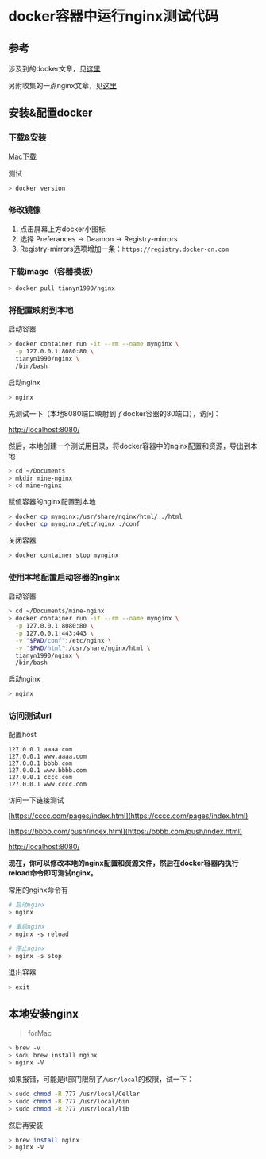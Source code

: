 # docker容器中运行nginx测试代码

## 参考

涉及到的docker文章，见[这里](./docker-doc.md)

另附收集的一点nginx文章，见[这里](./nginx-doc.md)

## 安装&配置docker

### 下载&安装

[Mac下载](https://docs.docker.com/docker-for-mac/install/#what-to-know-before-you-install)

测试

```bash
> docker version
```

### 修改镜像

1. 点击屏幕上方docker小图标
2. 选择 Preferances -> Deamon -> Registry-mirrors
3. Registry-mirrors选项增加一条：`https://registry.docker-cn.com`

### 下载image（容器模板）

```bash
> docker pull tianyn1990/nginx
```

### 将配置映射到本地

启动容器

```bash
> docker container run -it --rm --name mynginx \
  -p 127.0.0.1:8080:80 \
  tianyn1990/nginx \
  /bin/bash
```

启动nginx

```bash
> nginx
```

先测试一下（本地8080端口映射到了docker容器的80端口），访问：

[http://localhost:8080/](http://localhost:8080/)

然后，本地创建一个测试用目录，将docker容器中的nginx配置和资源，导出到本地

```bash
> cd ~/Documents
> mkdir mine-nginx
> cd mine-nginx
```

赋值容器的nginx配置到本地

```bash
> docker cp mynginx:/usr/share/nginx/html/ ./html
> docker cp mynginx:/etc/nginx ./conf
```

关闭容器

```bash
> docker container stop mynginx
```

### 使用本地配置启动容器的nginx

启动容器

```bash
> cd ~/Documents/mine-nginx
> docker container run -it --rm --name mynginx \
  -p 127.0.0.1:8080:80 \
  -p 127.0.0.1:443:443 \
  -v "$PWD/conf":/etc/nginx \
  -v "$PWD/html":/usr/share/nginx/html \
  tianyn1990/nginx \
  /bin/bash
```

启动nginx

```bash
> nginx
```

### 访问测试url

配置host

```host
127.0.0.1 aaaa.com
127.0.0.1 www.aaaa.com
127.0.0.1 bbbb.com
127.0.0.1 www.bbbb.com
127.0.0.1 cccc.com
127.0.0.1 www.cccc.com
```

访问一下链接测试

[https://cccc.com/pages/index.html](https://cccc.com/pages/index.html)

[https://bbbb.com/push/index.html](https://bbbb.com/push/index.html)

[http://localhost:8080/](http://localhost:8080/)

**现在，你可以修改本地的nginx配置和资源文件，然后在docker容器内执行reload命令即可测试nginx。**

常用的nginx命令有

```bash
# 启动nginx
> nginx

# 重启nginx
> nginx -s reload

# 停止nginx
> nginx -s stop
```

退出容器

```bash
> exit
```

## 本地安装nginx

> forMac

```bash
> brew -v
> sodu brew install nginx
> nginx -V
```

如果报错，可能是it部门限制了`/usr/local`的权限，试一下：

```bash
> sudo chmod -R 777 /usr/local/Cellar
> sudo chmod -R 777 /usr/local/bin
> sudo chmod -R 777 /usr/local/lib
```

然后再安装

```bash
> brew install nginx
> nginx -V
```
